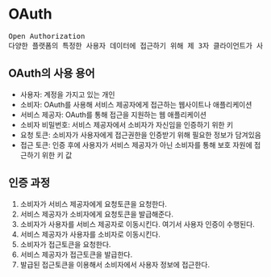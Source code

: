 # OAuth

<pre>
Open Authorization
다양한 플랫폼의 특정한 사용자 데이터에 접근하기 위해 제 3자 클라이언트가 사용자의 접근 권한을 위임받을 수 있는 표준 프로토콜
</pre>

## OAuth의 사용 용어
* 사용자: 계정을 가지고 있는 개인
* 소비자: OAuth를 사용해 서비스 제공자에게 접근하는 웹사이트나 애플리케이션
* 서비스 제공자: OAuth를 통해 접근을 지원하는 웹 애플리케이션
* 소비자 비밀번호: 서비스 제공자에서 소비자가 자신임을 인증하기 위한 키
* 요청 토큰: 소비자가 사용자에게 접근권한을 인증받기 위해 필요한 정보가 담겨있음
* 접근 토큰: 인증 후에 사용자가 서비스 제공자가 아닌 소비자를 통해 보호 자원에 접근하기 위한 키 값

## 인증 과정
1. 소비자가 서비스 제공자에게 요청토큰을 요청한다.
2. 서비스 제공자가 소비자에게 요청토큰을 발급해준다.
3. 소비자가 사용자를 서비스 제공자로 이동시킨다. 여기서 사용자 인증이 수행된다.
4. 서비스 제공자가 사용자를 소비자로 이동시킨다.
5. 소비자가 접근토큰을 요청한다.
6. 서비스 제공자가 접근토큰을 발급한다.
7. 발급된 접근토큰을 이용해서 소비자에서 사용자 정보에 접근한다.